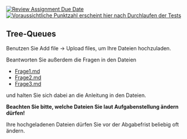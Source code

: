 [![Review Assignment Due Date](https://classroom.github.com/assets/deadline-readme-button-24ddc0f5d75046c5622901739e7c5dd533143b0c8e959d652212380cedb1ea36.svg)](https://classroom.github.com/a/VWnSksGJ)
[![Voraussichtliche Punktzahl erscheint hier nach Durchlaufen der Tests](../../blob/badges/.github/badges/points.svg)](../../raw/badges/.github/badges/points.svg)

Tree-Queues
---

Benutzen Sie Add file → Upload files, um Ihre Dateien hochzuladen.

Beantworten Sie außerdem die Fragen in den Dateien

- [Frage1.md](Frage1.md)
- [Frage2.md](Frage2.md)
- [Frage3.md](Frage3.md)

und halten Sie sich dabei an die Anleitung in den Dateien.

**Beachten Sie bitte, welche Dateien Sie laut Aufgabenstellung ändern dürfen!**

Ihre hochgeladenen Dateien dürfen Sie vor der Abgabefrist beliebig oft ändern.
